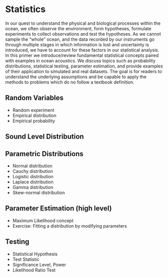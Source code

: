 # Statistics

In our quest to understand the physical and biological processes within the ocean, we often observe the environment, form hypotheses, 
formulate experiments to collect observations and test the hypotheses. As we cannot sample the “whole” ocean, and the data recorded by our 
instruments go through multiple stages in which information is lost and uncertainty is introduced, we have to account for these factors in 
our statistical analysis. In this primer we introduce/review fundamental statistical concepts paired with examples in ocean acoustics. We 
discuss topics such as probability distributions, statistical testing, parameter estimation, and provide examples of 
their application to simulated and real datasets. The goal is for readers to understand the underlying assumptions and be capable to apply 
the methods to problems which do no follow a textbook definition. 
 

## Random Variables
  * Random experiment
  * Empirical distribution 
  * Empirical probability

## Sound Level Distribution

## Parametric Distributions 
  * Normal distribution
  * Cauchy distribution
  * Logistic distribution
  * Laplace distribution
  * Gamma distribution
  * Skew-normal distribution


## Parameter Estimation (high level)
  * Maximum Likelihood concept
  * Exercise: Fitting a distribution by modifying parameters 

## Testing

* Statistical Hypothesis
* Test Statistic
* Significance Level, Power
* Likelihood Ratio Test
